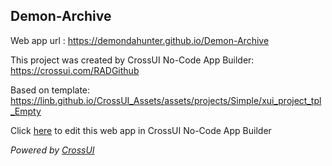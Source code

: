 ## Demon-Archive
Web app url : https://demondahunter.github.io/Demon-Archive

This project was created by CrossUI No-Code App Builder: https://crossui.com/RADGithub

Based on template: https://linb.github.io/CrossUI_Assets/assets/projects/Simple/xui_project_tpl_Empty

Click [here](https://crossui.com/RADGithub/#!from=github&owner=demondahunter&repo=Demon-Archive) to edit this web app in CrossUI No-Code App Builder

<i>Powered by [CrossUI](https://crossui.com)</i>
